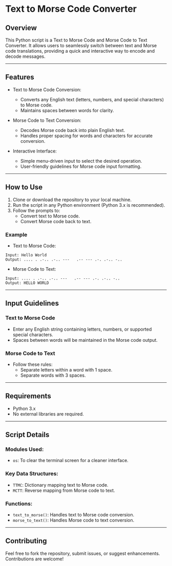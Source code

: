 # Text to Morse Code Converter
## Overview
This Python script is a Text to Morse Code and Morse Code to Text Converter. It allows users to seamlessly switch between text and Morse code translations, providing a quick and interactive way to encode and decode messages.

---

## Features
* Text to Morse Code Conversion:
  * Converts any English text (letters, numbers, and special characters) to Morse code.
  * Maintains spaces between words for clarity.

* Morse Code to Text Conversion:
  * Decodes Morse code back into plain English text.
  * Handles proper spacing for words and characters for accurate conversion.

* Interactive Interface:
  * Simple menu-driven input to select the desired operation.
  * User-friendly guidelines for Morse code input formatting.

---

## How to Use
1. Clone or download the repository to your local machine.
2. Run the script in any Python environment (Python 3.x is recommended).
3. Follow the prompts to:
   * Convert text to Morse code.
   * Convert Morse code back to text.

### Example
* Text to Morse Code:
```text
Input: Hello World
Output: .... . .-.. .-.. ---   .-- --- .-. .-.. -..
```

* Morse Code to Text:
```text
Input: .... . .-.. .-.. ---   .-- --- .-. .-.. -..
Output: HELLO WORLD
```

---

## Input Guidelines

### Text to Morse Code
* Enter any English string containing letters, numbers, or supported special characters.
* Spaces between words will be maintained in the Morse code output.

### Morse Code to Text
* Follow these rules:
  * Separate letters within a word with 1 space.
  * Separate words with 3 spaces.

---

## Requirements
* Python 3.x
* No external libraries are required.

---

## Script Details

### Modules Used:
* `os`: To clear the terminal screen for a cleaner interface.

### Key Data Structures:
* `TTMC`: Dictionary mapping text to Morse code.
* `MCTT`: Reverse mapping from Morse code to text.

### Functions:
* `text_to_morse()`: Handles text to Morse code conversion.
* `morse_to_text()`: Handles Morse code to text conversion.

---

## Contributing
Feel free to fork the repository, submit issues, or suggest enhancements. Contributions are welcome!

